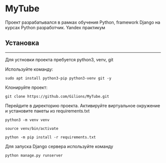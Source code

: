 # MyTube

Проект разрабатывался в рамках обучения Python, framework Django на курсах Python разработчик. Yandex практикум


##  Установка
______

Для устновки проекта пребуется python3, venv, git

Используйте команду:

`sudo apt install python3-pip python3-venv git -y`

Клонируйте проект:

`git clone https://github.com/Gilions/MyTube.git`

Перейдите в директорию проекта. Активируйте виртуальное окружение и
установите пакеты из requirements.txt

`python3 -m venv venv`

`source venv/bin/activate`

`python -m pip install -r requirements.txt `

Для запуска Django сервера используйте команду

`python manage.py runserver`

